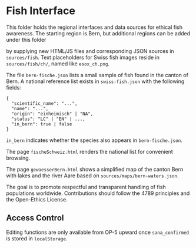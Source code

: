 # Fish Interface

This folder holds the regional interfaces and data sources for ethical fish awareness.
The starting region is Bern, but additional regions can be added under this folder

by supplying new HTML/JS files and corresponding JSON sources in `sources/fish`.
Text placeholders for Swiss fish images reside in `sources/fish/ch/`, named like `esox_ch.png`.

The file `bern-fische.json` lists a small sample of fish found in the canton of
Bern. A national reference list exists in `swiss-fish.json` with the following
fields:

```
{
  "scientific_name": "...",
  "name": "...",
  "origin": "einheimisch" | "NA",
  "status": "LC" | "EN" | ...,
  "in_bern": true | false
}
```

`in_bern` indicates whether the species also appears in `bern-fische.json`.

The page `fischeSchweiz.html` renders the national list for convenient browsing.

The page `gewaesserBern.html` shows a simplified map of the canton Bern with
lakes and the river Aare based on `sources/maps/bern-waters.json`.

The goal is to promote respectful and transparent handling of fish populations
worldwide. Contributions should follow the 4789 principles and the
Open-Ethics License.

## Access Control

Editing functions are only available from OP-5 upward once `sana_confirmed` is stored in `localStorage`.
